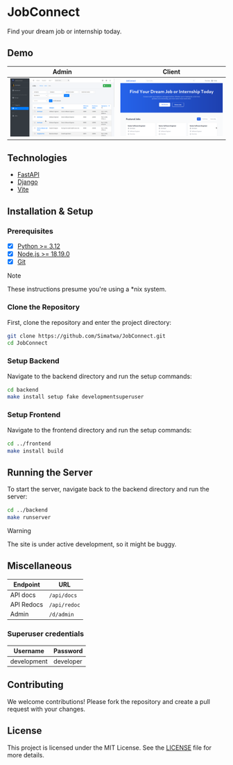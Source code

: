 # JobConnect
Find your dream job or internship today.

## Demo

| Admin | Client |
|-------|--------|
| ![admin](assets/admin.png) | ![client](assets/client.png) |

## Technologies

- [FastAPI](https://fastapi.tiangolo.com/)
- [Django](https://www.djangoproject.com/)
- [Vite](https://vitejs.dev/)

## Installation & Setup

### Prerequisites

- [x] [Python >= 3.12](https://python.org)
- [x] [Node.js >= 18.19.0](https://nodejs.org/)
- [x] [Git](https://gith)

> [!NOTE]
> These instructions presume you're using a *nix system.

### Clone the Repository

First, clone the repository and enter the project directory:

```sh
git clone https://github.com/Simatwa/JobConnect.git
cd JobConnect
```

### Setup Backend

Navigate to the backend directory and run the setup commands:

```sh
cd backend
make install setup fake developmentsuperuser
```

### Setup Frontend

Navigate to the frontend directory and run the setup commands:

```sh
cd ../frontend
make install build
```

## Running the Server

To start the server, navigate back to the backend directory and run the server:

```sh
cd ../backend
make runserver
```

> [!WARNING]
> The site is under active development, so it might be buggy.


## Miscellaneous

| Endpoint    |  URL          |
|-------------|---------------|
| API docs    | `/api/docs`   |
| API Redocs  | `/api/redoc`  |
| Admin       | `/d/admin`    |

### Superuser credentials

| Username    | Password    |
|-------------|-------------|
| development | developer   |



## Contributing

We welcome contributions! Please fork the repository and create a pull request with your changes.

## License

This project is licensed under the MIT License. See the [LICENSE](LICENSE) file for more details.

